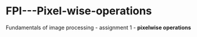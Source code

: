 # FPI---Pixel-wise-operations
Fundamentals of image processing - assignment 1 - **pixelwise operations**
